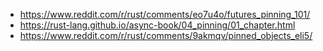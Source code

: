 - https://www.reddit.com/r/rust/comments/eo7u4o/futures_pinning_101/
- https://rust-lang.github.io/async-book/04_pinning/01_chapter.html
- https://www.reddit.com/r/rust/comments/9akmqv/pinned_objects_eli5/
